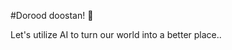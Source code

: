 #Dorood doostan! 👋 

Let's utilize AI to turn our world into a better place..

<!--- 
![](https://github.com/ArsamAryandoust/ArsamAryandoust/blob/master/rollover.gif)

---> 
